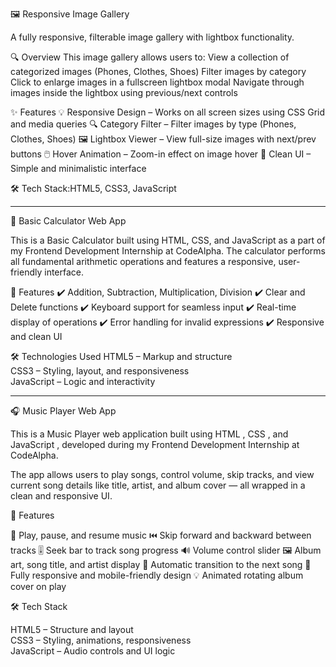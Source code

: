 🖼️ Responsive Image Gallery

A fully responsive, filterable image gallery with lightbox functionality.  

🔍 Overview
This image gallery allows users to:
View a collection of categorized images (Phones, Clothes, Shoes)
Filter images by category
Click to enlarge images in a fullscreen lightbox modal
Navigate through images inside the lightbox using previous/next controls

✨ Features
💡 Responsive Design – Works on all screen sizes using CSS Grid and media queries
🔍 Category Filter – Filter images by type (Phones, Clothes, Shoes)
🖼️ Lightbox Viewer – View full-size images with next/prev buttons
🖱️ Hover Animation – Zoom-in effect on image hover
🎯 Clean UI – Simple and minimalistic interface

🛠️ Tech Stack:HTML5, CSS3, JavaScript

-------------------------------------------------------------------------------------------------------------------------------------------------------------------------------------------

🔢 Basic Calculator Web App

This is a Basic Calculator built using HTML, CSS, and JavaScript as a part of my Frontend Development Internship at CodeAlpha. The calculator performs all fundamental arithmetic operations and features a responsive, user-friendly interface.

🚀 Features
✔️ Addition, Subtraction, Multiplication, Division
✔️ Clear and Delete functions
✔️ Keyboard support for seamless input
✔️ Real-time display of operations
✔️ Error handling for invalid expressions
✔️ Responsive and clean UI

🛠️ Technologies Used
 HTML5 – Markup and structure  
 CSS3 – Styling, layout, and responsiveness  
 JavaScript – Logic and interactivity  

------------------------------------------------------------------------------------------------------------------------------------------------------------------------------------------

🎧 Music Player Web App

This is a Music Player web application built using HTML , CSS , and  JavaScript , developed during my Frontend Development Internship at CodeAlpha.

The app allows users to play songs, control volume, skip tracks, and view current song details like title, artist, and album cover — all wrapped in a clean and responsive UI.

🚀 Features

🎵 Play, pause, and resume music
⏮️ Skip forward and backward between tracks
🎚️ Seek bar to track song progress
🔊 Volume control slider
🖼️ Album art, song title, and artist display
🔁 Automatic transition to the next song
📱 Fully responsive and mobile-friendly design
💡 Animated rotating album cover on play

🛠️ Tech Stack

HTML5 – Structure and layout  
CSS3 – Styling, animations, responsiveness  
JavaScript – Audio controls and UI logic
